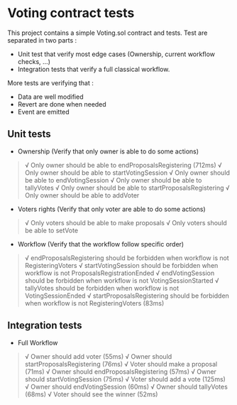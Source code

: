# Voting contract tests

This project contains a simple Voting.sol contract and tests.
Test are separated in two parts :
- Unit test that verify most edge cases (Ownership, current workflow checks, ...)
- Integration tests that verify a full classical workflow.

More tests are verifying that :
- Data are well modified
- Revert are done when needed
- Event are emitted

## Unit tests

- Ownership (Verify that only owner is able to do some actions)
>√ Only owner should be able to endProposalsRegistering (712ms)
√ Only owner should be able to startVotingSession
√ Only owner should be able to endVotingSession
√ Only owner should be able to tallyVotes
√ Only owner should be able to startProposalsRegistering
√ Only owner should be able to addVoter
- Voters rights (Verify that only voter are able to do some actions)
>√ Only voters should be able to make proposals
√ Only voters should be able to setVote
- Workflow (Verify that the workflow follow specific order)
>√ endProposalsRegistering should be forbidden when workflow is not RegisteringVoters
√ startVotingSession should be forbidden when workflow is not ProposalsRegistrationEnded
√ endVotingSession should be forbidden when workflow is not VotingSessionStarted
√ tallyVotes should be forbidden when workflow is not VotingSessionEnded
√ startProposalsRegistering should be forbidden when workflow is not RegisteringVoters (83ms)

## Integration tests
- Full Workflow
>√ Owner should add voter (55ms)
√ Owner should startProposalsRegistering (76ms)
√ Voter should make a proposal (71ms)
√ Owner should endProposalsRegistering (57ms)
√ Owner should startVotingSession (75ms)
√ Voter should add a vote (125ms)
√ Owner should endVotingSession (60ms)
√ Owner should tallyVotes (68ms)
√ Voter should see the winner (52ms)